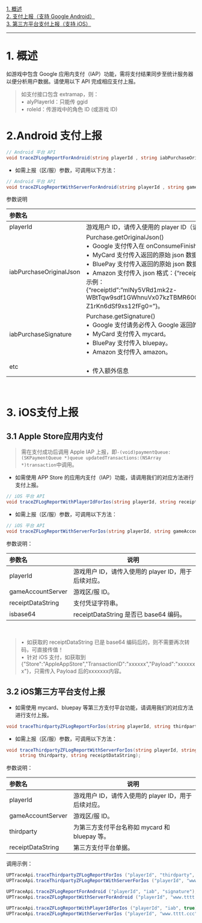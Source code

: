 [1. 概述](#jump1)<br>
[2. 支付上报（支持 Google Android）](#jump2)<br>
[3. 第三方平台支付上报（支持 iOS）](#jump3)<br>

------------

# 1. 概述

如游戏中包含 Google 应用内支付（IAP）功能，需将支付结果同步至统计服务器以便分析用户数据。请使用以下 API 完成相应支付上报。

> 如支付接口包含 extramap，则：<br>
> &bull;&ensp;alyPlayerId：只能传 ggid</br>
> &bull;&ensp;roleId：传游戏中的角色 ID (或游戏 ID)


# 2.Android 支付上报

```csharp
// Android 平台 API
void traceZFLogReportForAndroid(string playerId , string iabPurchaseOriginalJson, string iabPurchaseSignature);
```

- 如需上报（区/服）参数，可调用以下方法：

```csharp
// Android 平台 API
void traceZFLogReportWithServerForAndroid(string playerId , string gameAccountServer, string iabPurchaseOriginalJson, string iabPurchaseSignature,Dictionary <  string,string> etc );
```

参数说明

|参数名|说明|
|:----  |-----   |
|playerId | 游戏用户 ID，请传入使用的 player ID（请确认与登录上报的 playerId 保持一致）。  |
|iabPurchaseOriginalJson |  Purchase.getOriginalJson()<br>&bull;&ensp;Google 支付传入在 onConsumeFinished(Purchase, IabResult) 中返回的原始数据。</br>&bull;&ensp;MyCard 支付传入返回的原始 json 数据。<br>&bull;&ensp;BluePay 支付传入返回的原始 json 数据。</br>&bull;&ensp;Amazon 支付传入 json 格式：{“receiptId”:”yourReceiptId”,”userId”:”yourUserId”}<br>示例：</br>{“receiptId”:”mINy5VRd1mk2z-WBtTqw9sdf1GWhnuVx07kzTBMR600=:2:11”,”userId”:”LRyD0FfW_3zeOlfJyxpVll-Z1rKn6dSf9xs12fFg0=”}。|
| iabPurchaseSignature|  Purchase.getSignature()<br>&bull;&ensp;Google 支付请务必传入 Google 返回的原始数据。</br>&bull;&ensp;MyCard 支付传入 mycard。<br>&bull;&ensp;BluePay 支付传入 bluepay。</br>&bull;&ensp;Amazon 支付传入 amazon。|
| etc| <br>&bull;&ensp;传入额外信息  
&ensp;

# 3. iOS支付上报

## 3.1 Apple Store应用内支付
> 需在支付成功后调用 Apple IAP 上报，即`-(void)paymentQueue:(SKPaymentQueue *)queue updatedTransactions:(NSArray *)transaction`中调用。

- 如需使用 APP Store 的应用内支付（IAP）功能，请调用我们的对应方法进行支付上报。

```csharp
// iOS 平台 API
void traceZFLogReportWithPlayerIdForIos(string playerId, string receiptDataString, bool isbase64);
```
- 如需上报（区/服）参数，可调用以下方法：

```csharp
// iOS 平台 API
void traceZFLogReportWithServerForIos(string playerId, string gameAccountServer, string receiptDataString, bool isbase64);
```
参数说明：

|参数名|说明|
|:----  |-----   |
|playerId |游戏用户 ID，请传入使用的 player ID，用于后续对应。   |
|gameAccountServer | 游戏区/服 ID。  |
|receiptDataString |  支付凭证字符串。  |
|isbase64 | receiptDataString 是否已 base64 编码。  |

&ensp;

> &bull;&ensp;如获取的 receiptDataString 已是 base64 编码后的，则不需要再次转码，可直接传值！<br>
> &bull;&ensp;针对 iOS 支付，如获取到 {"Store":"AppleAppStore","TransactionID":"xxxxxx","Payload":"xxxxxxx"}，只需传入 Payload 后的xxxxxxx内容。</br>


## 3.2 iOS第三方平台支付上报

- 如需使用 mycard、bluepay 等第三方支付平台功能，请调用我们的对应方法进行支付上报。

```csharp
void traceThirdpartyZFLogReportForIos(string playerId, string thirdparty, string receiptDataString);
```
- 如需上报（区/服）参数，可调用以下方法：

```csharp
void traceThirdpartyZFLogReportWithServerForIos(string playerId, string gameAccountServer, 
     string thirdparty, string receiptDataString);
```
参数说明：

|参数名|说明|
|:----  |-----   |
|playerId |游戏用户 ID，请传入使用的 player ID，用于后续对应。   |
|gameAccountServer | 游戏区/服 ID。  |
|thirdparty |  为第三方支付平台名称如 mycard 和 bluepay 等。  |
|receiptDataString | 第三方支付平台单据。  |

调用示例：

```csharp
UPTraceApi.traceThirdpartyZFLogReportForIos ("playerId", "thirdparty", "receiptDataString");
UPTraceApi.traceThirdpartyZFLogReportWithServerForIos ("playerId", "www.tttt.ccc", "thirdparty", "receiptDataString");

UPTraceApi.traceZFLogReportForAndroid ("playerId", "iab", "signature");
UPTraceApi.traceZFLogReportWithServerForAndroid ("playerId", "www.tttt.ccc", "original", "signature");

UPTraceApi.traceZFLogReportWithPlayerIdForIos ("playerId", "iab", true);
UPTraceApi.traceZFLogReportWithServerForIos ("playerId", "www.tttt.ccc", "iab", false);
```